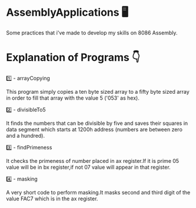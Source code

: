 # AssemblyApplications 🖥
Some practices that i've made to develop my skills on 8086 Assembly.

# Explanation of Programs 👇
1️⃣ - arrayCopying

This program simply copies a ten byte sized array to a fifty byte sized array in order to fill that array with the value 5 ('053' as hex).

2️⃣ - divisibleTo5

It finds the numbers that can be divisible by five and saves their squares in data segment which starts at 1200h address (numbers are between zero and a hundred).

3️⃣ - findPrimeness

It checks the primeness of number placed in ax register.If it is prime 05 value will be in bx register,if not 07 value will appear in that register.

4️⃣ - masking

A very short code to perform masking.It masks second and third digit of the value FAC7 which is in the ax register.
